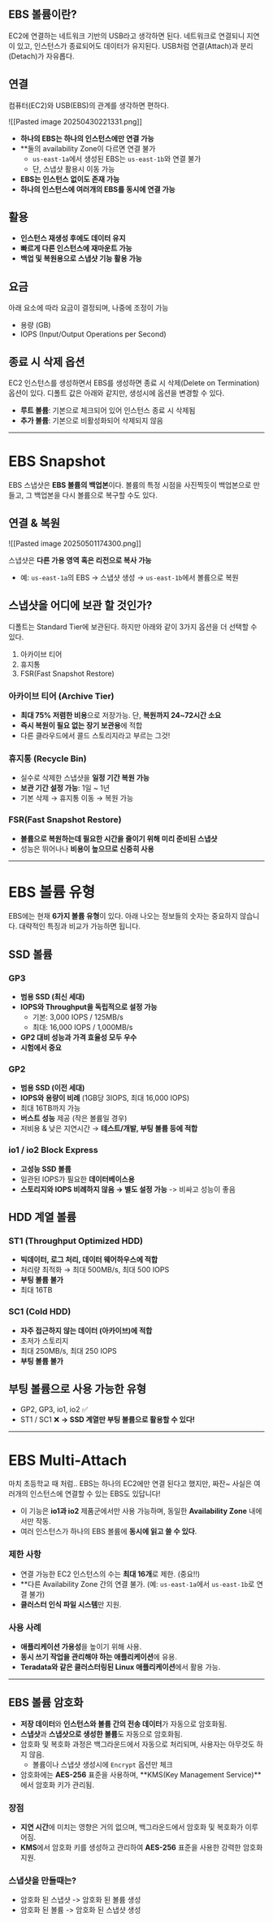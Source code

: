 ## EBS 볼륨이란?

EC2에 연결하는 네트워크 기반의 USB라고 생각하면 된다. 네트워크로 연결되니 지연이 있고, 인스턴스가 종료되어도 데이터가 유지된다. USB처럼 연결(Attach)과 분리(Detach)가 자유롭다.

## 연결

컴퓨터(EC2)와 USB(EBS)의 관계를 생각하면 편하다.

![[Pasted image 20250430221331.png]]

- **하나의 EBS는 하나의 인스턴스에만 연결 가능**
- **둘의 availability Zone이 다르면 연결 불가
	- `us-east-1a`에서 생성된 EBS는 `us-east-1b`와 연결 불가
	- 단, 스냅샷 활용시 이동 가능
- **EBS는 인스턴스 없이도 존재 가능**
- **하나의 인스턴스에 여러개의 EBS를 동시에 연결 가능**

## 활용

- **인스턴스 재생성 후에도 데이터 유지**
- **빠르게 다른 인스턴스에 재마운트 가능**
- **백업 및 복원용으로 스냅샷 기능 활용 가능**

## 요금

아래 요소에 따라 요금이 결정되며, 나중에 조정이 가능
- 용량 (GB)
- IOPS (Input/Output Operations per Second)

## 종료 시 삭제 옵션

EC2 인스턴스를 생성하면서 EBS를 생성하면 종료 시 삭제(Delete on Termination) 옵션이 있다. 디폴트 값은 아래와 같지만, 생성시에 옵션을 변경할 수 있다.
- **루트 볼륨**: 기본으로 체크되어 있어 인스턴스 종료 시 삭제됨
- **추가 볼륨**: 기본으로 비활성화되어 삭제되지 않음

---

# EBS Snapshot

EBS 스냅샷은 **EBS 볼륨의 백업본**이다. 볼륨의 특정 시점을 사진찍듯이 백업본으로 만들고, 그 백업본을 다시 볼륨으로 복구할 수도 있다.

## 연결 & 복원

![[Pasted image 20250501174300.png]]

스냅샷은 **다른 가용 영역 혹은 리전으로 복사 가능**
- 예: `us-east-1a`의 EBS → 스냅샷 생성 → `us-east-1b`에서 볼륨으로 복원

## 스냅샷을 어디에 보관 할 것인가?

디폴트는 Standard Tier에 보관된다. 하지만 아래와 같이 3가지 옵션을 더 선택할 수 있다.
1. 아카이브 티어
2. 휴지통
3. FSR(Fast Snapshot Restore)

### 아카이브 티어 (Archive Tier)
- **최대 75% 저렴한 비용**으로 저장가능. 단, **복원까지 24~72시간 소요**
- **즉시 복원이 필요 없는 장기 보관용**에 적합
- 다른 클라우드에서 콜드 스토리지라고 부르는 그것!

### 휴지통 (Recycle Bin)
- 실수로 삭제한 스냅샷을 **일정 기간 복원 가능**
- **보관 기간 설정 가능**: 1일 ~ 1년
- 기본 삭제 → 휴지통 이동 → 복원 가능

### FSR(Fast Snapshot Restore)
- **볼륨으로 복원하는데 필요한 시간을 줄이기 위해 미리 준비된 스냅샷**
- 성능은 뛰어나나 **비용이 높으므로 신중히 사용**

---

# EBS 볼륨 유형

EBS에는 현재 **6가지 볼륨 유형**이 있다. 아래 나오는 정보들의 숫자는 중요하지 않습니다. 대략적인 특징과 비교가 가능하면 됩니다.

## SSD 볼륨

### GP3
- **범용 SSD (최신 세대)**
- **IOPS와 Throughput을 독립적으로 설정 가능**
  - 기본: 3,000 IOPS / 125MB/s
  - 최대: 16,000 IOPS / 1,000MB/s
- **GP2 대비 성능과 가격 효율성 모두 우수**
- **시험에서 중요**

### GP2
- **범용 SSD (이전 세대)**
- **IOPS와 용량이 비례** (1GB당 3IOPS, 최대 16,000 IOPS)
- 최대 16TB까지 가능
- **버스트 성능** 제공 (작은 볼륨일 경우)
- 저비용 & 낮은 지연시간 → **테스트/개발, 부팅 볼륨 등에 적합**

### io1 /  io2 Block Express
- **고성능 SSD 볼륨**
- 일관된 IOPS가 필요한 **데이터베이스용**
- **스토리지와 IOPS 비례하지 않음 → 별도 설정 가능**
-> 비싸고 성능이 좋음

## HDD 계열 볼륨

### ST1 (Throughput Optimized HDD)
- **빅데이터, 로그 처리, 데이터 웨어하우스에 적합**
- 처리량 최적화 → 최대 500MB/s, 최대 500 IOPS
- **부팅 볼륨 불가**
- 최대 16TB

### SC1 (Cold HDD)
- **자주 접근하지 않는 데이터 (아카이브)에 적합**
- 초저가 스토리지
- 최대 250MB/s, 최대 250 IOPS
- **부팅 볼륨 불가**

## 부팅 볼륨으로 사용 가능한 유형

- GP2, GP3, io1, io2 ✅
- ST1 / SC1 ❌
**-> SSD 계열만 부팅 볼륨으로 활용할 수 있다!**

---

# EBS Multi-Attach

마치 초등학교 때 처럼.. EBS는 하나의 EC2에만 연결 된다고 했지만, 짜잔~ 사실은 여러개의 인스턴스에 연결할 수 있는 EBS도 있답니다!

- 이 기능은 **io1과 io2** 제품군에서만 사용 가능하며, 동일한 **Availability Zone** 내에서만 작동.
- 여러 인스턴스가 하나의 EBS 볼륨에 **동시에 읽고 쓸 수 있다**.

### 제한 사항

- 연결 가능한 EC2 인스턴스의 수는 **최대 16개**로 제한. (중요!!)
- **다른 Availability Zone 간의 연결 불가. (예: `us-east-1a`에서 `us-east-1b`로 연결 불가)
- **클러스터 인식 파일 시스템**만 지원.

### 사용 사례

- **애플리케이션 가용성**을 높이기 위해 사용.
- **동시 쓰기 작업을 관리해야 하는 애플리케이션**에 유용.
- **Teradata와 같은 클러스터링된 Linux 애플리케이션**에서 활용 가능.

---

## EBS 볼륨 암호화

- **저장 데이터**와 **인스턴스와 볼륨 간의 전송 데이터**가 자동으로 암호화됨.
- **스냅샷**과 **스냅샷으로 생성한 볼륨**도 자동으로 암호화됨.
- 암호화 및 복호화 과정은 백그라운드에서 자동으로 처리되며, 사용자는 아무것도 하지 않음.
	- 볼륨이나 스냅샷 생성시에 `Encrypt` 옵션만 체크
- 암호화에는 **AES-256** 표준을 사용하며, **KMS(Key Management Service)**에서 암호화 키가 관리됨.

### 장점

- **지연 시간**에 미치는 영향은 거의 없으며, 백그라운드에서 암호화 및 복호화가 이루어짐.
- **KMS**에서 암호화 키를 생성하고 관리하여 **AES-256** 표준을 사용한 강력한 암호화 지원.

### 스냅샷을 만들때는?

- 암호화 된 스냅샷 -> 암호화 된 볼륨 생성
- 암호화 된 볼륨 -> 암호화 된 스냅샷 생성
